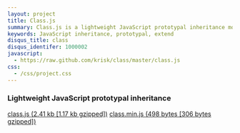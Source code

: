 ```yaml
---
layout: project
title: Class.js
summary: Class.js is a lightweight JavaScript prototypal inheritance model
keywords: JavaScript inheritance, prototypal, extend
disqus_title: class
disqus_identifer: 1000002
javascript:
  - https://raw.github.com/krisk/class/master/class.js
css:
  - /css/project.css
---
```


### Lightweight JavaScript prototypal inheritance

<div id="download">
  <a href="https://raw.github.com/krisk/class/master/class.js">class.js <span>(2.41 kb [1.17 kb gzipped])</span></a>
  <a href="https://raw.github.com/krisk/class/master/class.min.js">class.min.js <span>(498 bytes [306 bytes gzipped])</span></a>
</div>